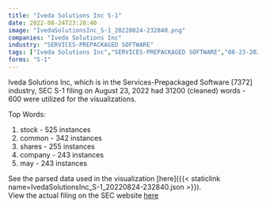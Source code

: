 ```yaml
---
title: "Iveda Solutions Inc S-1"
date: 2022-08-24T23:28:40
image: "IvedaSolutionsInc_S-1_20220824-232840.png"
companies: "Iveda Solutions Inc"
industry: "SERVICES-PREPACKAGED SOFTWARE"
tags: ["Iveda Solutions Inc","SERVICES-PREPACKAGED SOFTWARE","08-23-2022","S-1"]
forms: "S-1"
---
```

Iveda Solutions Inc, which is in the Services-Prepackaged Software [7372] industry, SEC S-1 filing on August 23, 2022 had 31200 (cleaned) words - 600 were utilized for the visualizations.

Top Words:
1. stock - 525 instances
2. common - 342 instances
3. shares - 255 instances
4. company - 243 instances
5. may - 243 instances


See the parsed data used in the visualization [here]({{< staticlink name=IvedaSolutionsInc_S-1_20220824-232840.json >}}).  
View the actual filing on the SEC website [here](https://www.sec.gov/Archives/edgar/data/1397183/0001493152-22-023857.txt)